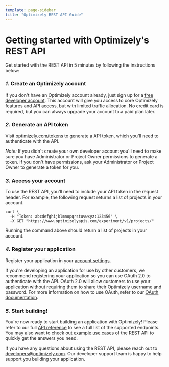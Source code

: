 ```yaml
---
template: page-sidebar
title: "Optimizely REST API Guide"
---
```


# Getting started with Optimizely's REST API

Get started with the REST API in 5 minutes by following the instructions below:

### *1.* Create an Optimizely account

If you don't have an Optimizely account already, just sign up for a [free developer account](http://developers.optimizely.com/signup). This account will give you access to core Optimizely features and API access, but with limited traffic allocation. No credit card is required, but you can always upgrade your account to a paid plan later.

### *2.* Generate an API token

Visit <a target="_blank" href="http://www.optimizely.com/tokens">optimizely.com/tokens</a> to generate a API token, which you'll need to authenticate with the API.

*Note:* If you didn't create your own developer account you'll need to make sure you have Administrator or Project Owner permissions to generate a token.  If you don't have permissions, ask your Administrator or Project Owner to generate a token for you.

### *3.* Access your account

To use the REST API, you'll need to include your API token in the request header. For example, the following request returns a list of projects in your account.

```curl
curl \
  -H "Token: abcdefghijklmnopqrstuvwxyz:123456" \
  -X GET "https://www.optimizelyapis.com/experiment/v1/projects/"
```

Running the command above should return a list of projects in your account.

### *4.* Register your application

Register your application in your [account settings](http://app.optimizely.com/accountsettings/developer).

If you're developing an application for use by other customers, we recommend registering your application so you can use OAuth 2.0 to authenticate with the API. OAuth 2.0 will allow customers to use your application without requiring them to share their Optimizely username and password. For more information on how to use OAuth, refer to our [OAuth documentation](/#oauth).

### *5.* Start building!

You're now ready to start building an application with Optimizely! Please refer to our full [API reference](/rest/docs) to see a full list of the supported endpoints. You may also want to check out [example use cases](/rest/examples) of the REST API to quickly get the answers you need.

If you have any questions about using the REST API, please reach out to [developers@optimizely.com](mailto:developers@optimizely.com). Our developer support team is happy to help support you building your application.
